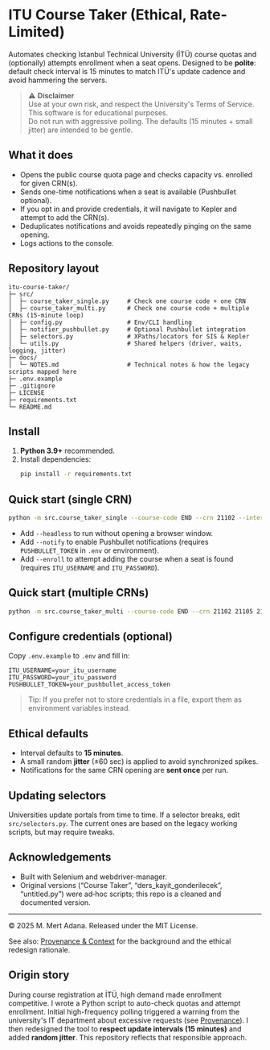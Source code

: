 # ITU Course Taker (Ethical, Rate-Limited)

Automates checking Istanbul Technical University (İTÜ) course quotas and (optionally) attempts enrollment when a seat opens. 
Designed to be **polite**: default check interval is 15 minutes to match ITÜ's update cadence and avoid hammering the servers.

> ⚠️ **Disclaimer**  
> Use at your own risk, and respect the University's Terms of Service. This software is for educational purposes.  
> Do not run with aggressive polling. The defaults (15 minutes + small jitter) are intended to be gentle.

## What it does

- Opens the public course quota page and checks capacity vs. enrolled for given CRN(s).
- Sends one-time notifications when a seat is available (Pushbullet optional).
- If you opt in and provide credentials, it will navigate to Kepler and attempt to add the CRN(s).
- Deduplicates notifications and avoids repeatedly pinging on the same opening.
- Logs actions to the console.

## Repository layout

```
itu-course-taker/
├─ src/
│  ├─ course_taker_single.py     # Check one course code + one CRN
│  ├─ course_taker_multi.py      # Check one course code + multiple CRNs (15‑minute loop)
│  ├─ config.py                  # Env/CLI handling
│  ├─ notifier_pushbullet.py     # Optional Pushbullet integration
│  ├─ selectors.py               # XPaths/locators for SIS & Kepler
│  └─ utils.py                   # Shared helpers (driver, waits, logging, jitter)
├─ docs/
│  └─ NOTES.md                   # Technical notes & how the legacy scripts mapped here
├─ .env.example
├─ .gitignore
├─ LICENSE
├─ requirements.txt
└─ README.md
```

## Install

1. **Python 3.9+** recommended.  
2. Install dependencies:
   ```bash
   pip install -r requirements.txt
   ```

## Quick start (single CRN)

```bash
python -m src.course_taker_single --course-code END --crn 21102 --interval 15
```

- Add `--headless` to run without opening a browser window.
- Add `--notify` to enable Pushbullet notifications (requires `PUSHBULLET_TOKEN` in `.env` or environment).
- Add `--enroll` to attempt adding the course when a seat is found (requires `ITU_USERNAME` and `ITU_PASSWORD`).

## Quick start (multiple CRNs)

```bash
python -m src.course_taker_multi --course-code END --crn 21102 21105 21314 --interval 15 --notify
```

## Configure credentials (optional)

Copy `.env.example` to `.env` and fill in:

```
ITU_USERNAME=your_itu_username
ITU_PASSWORD=your_itu_password
PUSHBULLET_TOKEN=your_pushbullet_access_token
```

> Tip: If you prefer not to store credentials in a file, export them as environment variables instead.

## Ethical defaults

- Interval defaults to **15 minutes**.  
- A small random **jitter** (±60 sec) is applied to avoid synchronized spikes.
- Notifications for the same CRN opening are **sent once** per run.

## Updating selectors

Universities update portals from time to time. If a selector breaks, edit `src/selectors.py`. The current ones are based on the legacy working scripts, but may require tweaks.

## Acknowledgements

- Built with Selenium and webdriver-manager.
- Original versions (“Course Taker”, “ders_kayit_gonderilecek”, “untitled.py”) were ad‑hoc scripts; this repo is a cleaned and documented version.

---

© 2025 M. Mert Adana. Released under the MIT License.

See also: [Provenance & Context](docs/PROVENANCE.md) for the background and the ethical redesign rationale.

## Origin story

During course registration at İTÜ, high demand made enrollment competitive. I wrote a Python script to auto-check quotas and attempt enrollment.
Initial high-frequency polling triggered a warning from the university's IT department about excessive requests (see [Provenance](docs/PROVENANCE.md)).
I then redesigned the tool to **respect update intervals (15 minutes)** and added **random jitter**. This repository reflects that responsible approach.
